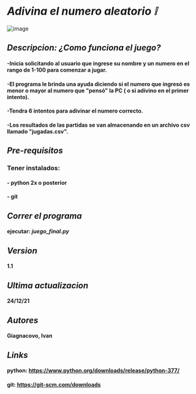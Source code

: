 # _Adivina el numero aleatorio ❕_
 ![image](https://user-images.githubusercontent.com/93552640/147086592-555afd48-d2c1-4b6a-81fe-ed46a23f18f7.png)

## _Descripcion: ¿Como funciona el juego?_
#### -Inicia solicitando al usuario que ingrese su nombre y un numero en el rango de 1-100 para comenzar a jugar.
#### -El programa le brinda una ayuda diciendo si el numero que ingresó es menor o mayor al numero que "pensó" la PC ( o si adivino en el primer intento).
#### -Tendra 6 intentos para adivinar el numero correcto.
#### -Los resultados de las partidas se van almacenando en un archivo csv llamado "jugadas.csv".

## _Pre-requisitos_
### Tener instalados:
#### - python 2x o posterior
#### - git

## _Correr el programa_
#### ejecutar:  *_juego_final.py_*

## _Version_
#### 1.1

## _Ultima actualizacion_
#### 24/12/21

## _Autores_
#### Giagnacovo, Ivan

## _Links_ 
#### python: https://www.python.org/downloads/release/python-377/
#### git: https://git-scm.com/downloads
